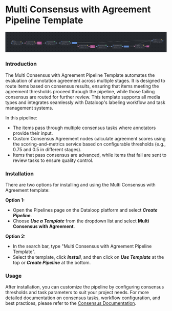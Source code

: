 # Multi Consensus with Agreement Pipeline Template

<img src="assets/pipeline.png" alt="Pipeline Diagram">

### Introduction

The Multi Consensus with Agreement Pipeline Template automates the evaluation of annotation agreement across multiple stages. It is designed to route items based on consensus results, ensuring that items meeting the agreement thresholds proceed through the pipeline, while those failing consensus are routed for further review. This template supports all media types and integrates seamlessly with Dataloop's labeling workflow and task management systems.

In this pipeline:
- The items pass through multiple consensus tasks where annotators provide their input.
- Custom Consensus Agreement nodes calculate agreement scores using the scoring-and-metrics service based on configurable thresholds (e.g., 0.75 and 0.5 in different stages).
- Items that pass consensus are advanced, while items that fail are sent to review tasks to ensure quality control.

### Installation

There are two options for installing and using the Multi Consensus with Agreement template:

**Option 1:**

* Open the Pipelines page on the Dataloop platform and select _**Create Pipeline**_.
* Choose _**Use a Template**_ from the dropdown list and select **Multi Consensus with Agreement**.

**Option 2:**

* In the search bar, type "Multi Consensus with Agreement Pipeline Template".
* Select the template, click _**Install**_, and then click on _**Use Template**_ at the top or _**Create Pipeline**_ at the bottom.

### Usage

After installation, you can customize the pipeline by configuring consensus thresholds and task parameters to suit your project needs. For more detailed documentation on consensus tasks, workflow configuration, and best practices, please refer to the [Consensus Documentation](https://docs.dataloop.ai/docs/consensus).